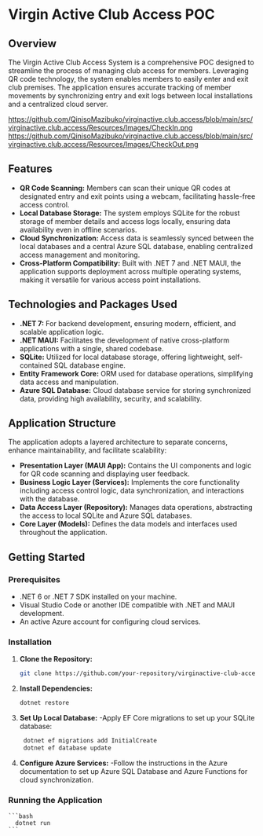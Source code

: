 # Virgin Active Club Access POC

## Overview

The Virgin Active Club Access System is a comprehensive POC designed to streamline the process of managing club access for members. Leveraging QR code technology, the system enables members to easily enter and exit club premises. The application ensures accurate tracking of member movements by synchronizing entry and exit logs between local installations and a centralized cloud server.

https://github.com/QinisoMazibuko/virginactive.club.access/blob/main/src/virginactive.club.access/Resources/Images/CheckIn.png
https://github.com/QinisoMazibuko/virginactive.club.access/blob/main/src/virginactive.club.access/Resources/Images/CheckOut.png
## Features

- **QR Code Scanning:** Members can scan their unique QR codes at designated entry and exit points using a webcam, facilitating hassle-free access control.
- **Local Database Storage:** The system employs SQLite for the robust storage of member details and access logs locally, ensuring data availability even in offline scenarios.
- **Cloud Synchronization:** Access data is seamlessly synced between the local databases and a central Azure SQL database, enabling centralized access management and monitoring.
- **Cross-Platform Compatibility:** Built with .NET 7 and .NET MAUI, the application supports deployment across multiple operating systems, making it versatile for various access point installations.

## Technologies and Packages Used

- **.NET 7:** For backend development, ensuring modern, efficient, and scalable application logic.
- **.NET MAUI:** Facilitates the development of native cross-platform applications with a single, shared codebase.
- **SQLite:** Utilized for local database storage, offering lightweight, self-contained SQL database engine.
- **Entity Framework Core:** ORM used for database operations, simplifying data access and manipulation.
- **Azure SQL Database:** Cloud database service for storing synchronized data, providing high availability, security, and scalability.

## Application Structure

The application adopts a layered architecture to separate concerns, enhance maintainability, and facilitate scalability:

- **Presentation Layer (MAUI App):** Contains the UI components and logic for QR code scanning and displaying user feedback.
- **Business Logic Layer (Services):** Implements the core functionality including access control logic, data synchronization, and interactions with the database.
- **Data Access Layer (Repository):** Manages data operations, abstracting the access to local SQLite and Azure SQL databases.
- **Core Layer (Models):** Defines the data models and interfaces used throughout the application.

## Getting Started

### Prerequisites

- .NET 6 or .NET 7 SDK installed on your machine.
- Visual Studio Code or another IDE compatible with .NET and MAUI development.
- An active Azure account for configuring cloud services.

### Installation

1. **Clone the Repository:**

   ```bash
   git clone https://github.com/your-repository/virginactive-club-access.git
   ```

2. **Install Dependencies:**

   ```bash
   dotnet restore
   ```

3. **Set Up Local Database:**
   -Apply EF Core migrations to set up your SQLite database:

   ```bash
    dotnet ef migrations add InitialCreate
    dotnet ef database update
   ```

4. **Configure Azure Services:**
   -Follow the instructions in the Azure documentation to set up Azure SQL Database and Azure Functions for cloud synchronization.

### Running the Application

    ```bash
      dotnet run
    ```
